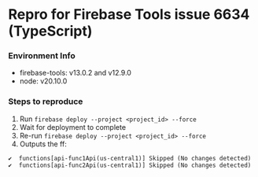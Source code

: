 # Repro for Firebase Tools issue 6634 (TypeScript)

### Environment Info

- firebase-tools: v13.0.2 and v12.9.0<br>
- node: v20.10.0

### Steps to reproduce

1. Run `firebase deploy --project <project_id> --force`
1. Wait for deployment to complete
1. Re-run `firebase deploy --project <project_id> --force`
1. Outputs the ff:

```
✔  functions[api-func1Api(us-central1)] Skipped (No changes detected)
✔  functions[api-func2Api(us-central1)] Skipped (No changes detected)
```
